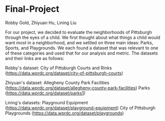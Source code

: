# Final-Project

Robby Gold, Zhiyuan Hu, Lining Liu

For our project, we decided to evaluate the neighborhoods of Pittsburgh through the eyes of a child. We first thought about what things a child would want most in a neighborhood, and we settled on three main ideas: Parks, Sports, and Playgrounds. We each found a dataset that was relevant to one of these categories and used that for our analysis and metric. The datasets and their links are as follows:

Robby's dataset: City of Pittsburgh Courts and Rinks (https://data.wprdc.org/dataset/city-of-pittsburgh-courts)

Zhiyuan's dataset: Allegheny County Park Facilities (https://data.wprdc.org/dataset/allegheny-county-park-facilities)
Parks (https://data.wprdc.org/dataset/parks1)

Lining's datasets: Playground Equipment (https://data.wprdc.org/dataset/playground-equipment) 
City of Pittsburgh Playgrounds (https://data.wprdc.org/dataset/playgrounds)
